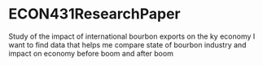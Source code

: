 # ECON431ResearchPaper
Study of the impact of international bourbon exports on the ky economy
I want to find data that helps me compare state of bourbon industry and impact on economy before boom and after boom
